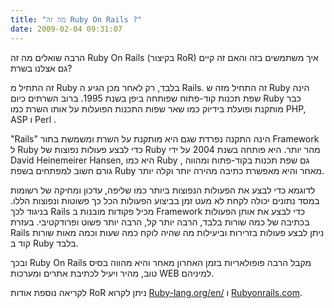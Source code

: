 ```yaml
---
title: "מה זה Ruby On Rails ?"
date: 2009-02-04 09:31:07
---
```


הרבה שואלים מה זה Ruby On Rails (בקיצור RoR) איך משתמשים בזה והאם זה קיים גם אצלנו בשרת?

זה התחיל מ Ruby בלבד, רק לאחר מכן הגיע ה Rails. זה התחיל מזה ש Ruby הינה שפת תכנות קוד-פתוח שפותחה ביפן בשנת 1995. ברוב השרתים כיום Ruby כבר מותקנת ופועלת בידיוק כמו שאר שפות התכנות הפועלות על אותו השרת כמו PHP, ASP ו Perl .

<!--more-->

"Rails" הינה התקנה נפרדת שגם היא מותקנת על השרת ומשמשת בתור Framework ל Ruby כדי לבצע פעולות נפוצות של Ruby מהר יותר. היא פותחה בשנת 2004 על ידי David Heinemeirer Hansen, היא כמו Ruby , גם שפת תכנות בקוד-פתוח ומהווה גורם חשוב למפתחים בשפת Ruby מאחר והיא מאפשרת כתיבה מהירה יותר וקלה יותר.

לדוגמא כדי לבצע את הפעולות הנפוצות ביותר כמו שליפה, עדכון ומחיקה של רשומות במסד נתונים יכולה לקחת לא מעט זמן בביצוע הפעולות הכל כך פשוטות ונפוצות הללו. בניגוד לכך Rails מכיל פקודות מובנות ב Framework כדי לבצע את אותן הפעולות בכתיבה של כמה שורות בלבד, הרבה יותר קל, הרבה יותר פשוט ופרודקטיבי. בעזרת Rails ניתן לבצע פעולות בזרירות וביעילות מה שהיה לוקח כמה שעות וכמה מאות שורות קוד ב Ruby בלבד.

ובכך Ruby On Rails מקבל הרבה פופולאריות בזמן האחרון מאחר והיא מהווה בסיס טוב, מהיר ויעיל לכתיבת אתרים ומערכות WEB למיניהם.

לקריאה נוספת אודות RoR ניתן לקרוא <a href="http://www.ruby-lang.org/en/">Ruby-lang.org/en/</a> ו <a href="http://rubyonrails.com/">Rubyonrails.com</a>.
